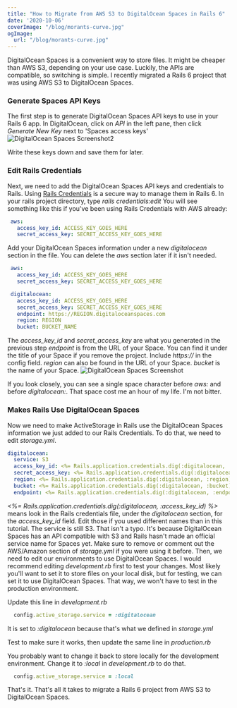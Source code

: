 ```yaml
---
title: "How to Migrate from AWS S3 to DigitalOcean Spaces in Rails 6"
date: '2020-10-06'
coverImage: "/blog/morants-curve.jpg"
ogImage:
  url: "/blog/morants-curve.jpg"
---
```



DigitalOcean Spaces is a convenient way to store files. It might be cheaper than AWS S3, depending on your use case. Luckily, the APIs are compatible, so switching is simple. I recently migrated a Rails 6 project that was using AWS S3 to DigitalOcean Spaces.
### Generate Spaces API Keys

The first step is to generate DigitalOcean Spaces API keys to use in your Rails 6 app. In DigitalOcean, click on *API* in the left pane, then click *Generate New Key* next to 'Spaces access keys'
![DigitalOcean Spaces Screenshot2](/images/spaces1.png)

Write these keys down and save them for later.

### Edit Rails Credentials

Next, we need to add the DigitalOcean Spaces API keys and credentials to Rails. Using [Rails Credentials](https://edgeguides.rubyonrails.org/security.html#custom-credentials) is a secure way to manage them in Rails 6.
In your rails project directory, type *rails credentials:edit*
You will see something like this if you've been using Rails Credentials with AWS already:

``` yaml
 aws:
   access_key_id: ACCESS_KEY_GOES_HERE
   secret_access_key: SECRET_ACCESS_KEY_GOES_HERE
```

Add your DigitalOcean Spaces information under a new *digitalocean* section in the file. You can delete the *aws* section later if it isn't needed.

``` yaml
 aws:
   access_key_id: ACCESS_KEY_GOES_HERE
   secret_access_key: SECRET_ACCESS_KEY_GOES_HERE

 digitalocean:
   access_key_id: ACCESS_KEY_GOES_HERE
   secret_access_key: SECRET_ACCESS_KEY_GOES_HERE
   endpoint: https://REGION.digitaloceanspaces.com
   region: REGION
   bucket: BUCKET_NAME
```

The *access_key_id* and *secret_access_key* are what you generated in the previous step
*endpoint* is from the URL of your Space. You can find it under the title of your Space if you remove the project. Include *https://* in the config field.
*region* can also be found in the URL of your Space.
*bucket* is the name of your Space.
![DigitalOcean Spaces Screenshot](/images/spaces-endpoint.png)

If you look closely, you can see a single space character before *aws:* and before *digitalocean:*. That space cost me an hour of my life. I'm not bitter.

### Makes Rails Use DigitalOcean Spaces

Now we need to make ActiveStorage in Rails use the DigitalOcean Spaces information we just added to our Rails Credentials. To do that, we need to edit *storage.yml*.

``` yaml
digitalocean:
  service: S3
  access_key_id: <%= Rails.application.credentials.dig(:digitalocean, :access_key_id) %>
  secret_access_key: <%= Rails.application.credentials.dig(:digitalocean, :secret_access_key) %>
  region: <%= Rails.application.credentials.dig(:digitalocean, :region) %>
  bucket: <%= Rails.application.credentials.dig(:digitalocean, :bucket) %>
  endpoint: <%= Rails.application.credentials.dig(:digitalocean, :endpoint) %>
```

*<%= Rails.application.credentials.dig(:digitalocean, :access_key_id) %>* means look in the Rails credentials file, under the *digitalocean* section, for the *access_key_id* field. Edit those if you used different names than in this tutorial.
The service is still S3. That isn't a typo. It's because DigitalOcean Spaces has an API compatible with S3 and Rails hasn't made an official service name for Spaces yet.
Make sure to remove or comment out the AWS/Amazon section of *storage.yml* if you were using it before.
Then, we need to edit our environments to use DigitalOcean Spaces. I would recommend editing *development.rb* first to test your changes. Most likely you'll want to set it to store files on your local disk, but for testing, we can set it to use DigitalOcean Spaces. That way, we won't have to test in the production environment.



Update this line in *development.rb*

``` ruby
  config.active_storage.service = :digitalocean
```

It is set to *:digitalocean* because that's what we defined in *storage.yml*

Test to make sure it works, then update the same line in *production.rb*

You probably want to change it back to store locally for the development environment. Change it to *:local* in *development.rb* to do that.

``` ruby
  config.active_storage.service = :local
```

That's it. That's all it takes to migrate a Rails 6 project from AWS S3 to DigitalOcean Spaces.
